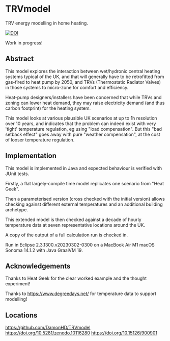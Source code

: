 # TRVmodel

TRV energy modelling in home heating.

[![DOI](https://zenodo.org/badge/653210925.svg)](https://zenodo.org/doi/10.5281/zenodo.10116280)

Work in progress!


## Abstract

This model explores the interaction between wet/hydronic central heating systems typical of the UK,
and that will generally have to be retrofitted from gas-fired to heat pump by 2050,
and TRVs (Thermostatic Radiator Valves) in those systems to micro-zone for comfort and efficiency.

Heat-pump designers/installers have been concerned that while TRVs and zoning can lower
heat demand, they may raise electricity demand (and thus carbon footprint) for the heating system.

This model looks at various plausible UK scenarios at up to 1h resolution over 10 years,
and indicates that the problem can indeed exist with very 'tight' temperature regulation,
eg using "load compensation".  But this "bad setback effect" goes away with pure
"weather compensation", at the cost of looser temperature regulation.


## Implementation

This model is implemented in Java and expected behaviour is verified with JUnit tests.

Firstly, a flat largely-compile time model replicates one scenario from "Heat Geek".

Then a parameterised version (cross checked with the initial version) allows
checking against different external temperatures and an additional building archetype.

This extended model is then checked against a decade of hourly temperature data
at seven representative locations around the UK.

A copy of the output of a full calculation run is checked in.

Run in Eclipse 2.3.1300.v20230302-0300 on a MacBook Air M1 macOS Sonoma 14.1.2 with Java GraalVM 19.


## Acknowledgements

Thanks to Heat Geek for the clear worked example and the thought experiment!

Thanks to https://www.degreedays.net/ for temperature data to support modelling!


## Locations

https://github.com/DamonHD/TRVmodel
https://doi.org/10.5281/zenodo.10116280
https://doi.org/10.15126/900901
